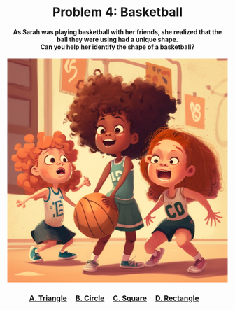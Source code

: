 <h1 align="center">
Problem 4: Basketball
</h1>

<h4 align="center">
As Sarah was playing basketball with her friends, she realized that the ball they were using had a unique shape.<br/>Can you help her identify the shape of a basketball?
</h4>

<p align="center">
<img src="ball.png" height="512"/>
</p>

<h3 align="center"><span><a href="https://raw.githubusercontent.com/rain1024/math/main/assets/lose0.png">A. Triangle</a></span>&nbsp;&nbsp;&nbsp;&nbsp;
<span><a href="https://raw.githubusercontent.com/rain1024/math/main/assets/win0.png">B. Circle</a></span>&nbsp;&nbsp;&nbsp;&nbsp;
<span><a href="https://raw.githubusercontent.com/rain1024/math/main/assets/lose0.png">C. Square</a></span>&nbsp;&nbsp;&nbsp;&nbsp;
<span><a href="https://raw.githubusercontent.com/rain1024/math/main/assets/lose0.png">D. Rectangle</a></span>&nbsp;&nbsp;&nbsp;&nbsp;
</h3>